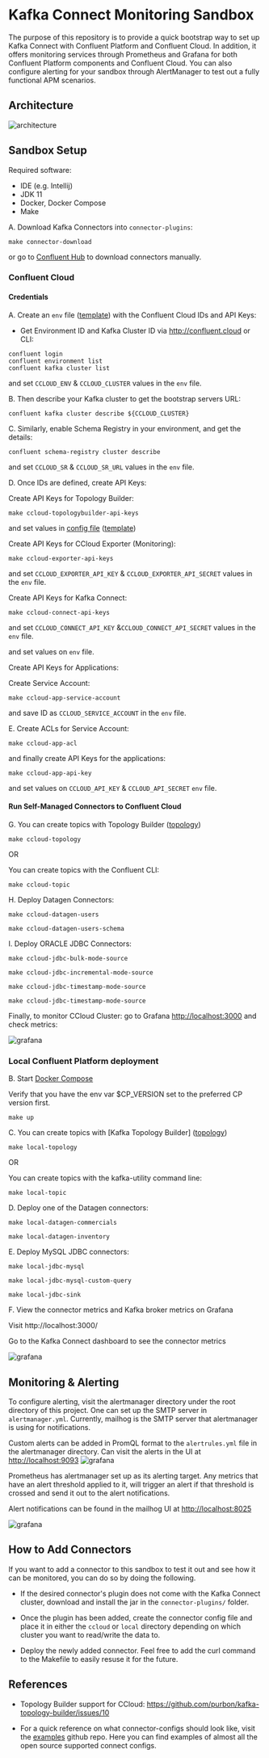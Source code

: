 # Kafka Connect Monitoring Sandbox


The purpose of this repository is to provide a quick bootstrap way to set up Kafka Connect with Confluent Platform and Confluent Cloud. In addition, it offers monitoring services through Prometheus and Grafana for both Confluent Platform components and Confluent Cloud. You can also configure alerting for your sandbox through AlertManager to test out a fully functional APM scenarios. 

## Architecture

![architecture](./docs/img/architecture.png)
## Sandbox Setup

Required software:

* IDE (e.g. Intellij)
* JDK 11
* Docker, Docker Compose
* Make

A. Download Kafka Connectors into `connector-plugins`: 

```shell script
make connector-download
```

or go to [Confluent Hub](https://hub.confluent.io) to download connectors manually.


### Confluent Cloud

#### Credentials

A. Create an `env` file ([template](./env.template)) with the Confluent Cloud IDs and API Keys:

- Get Environment ID and Kafka Cluster ID via http://confluent.cloud or CLI:

```shell script
confluent login 
confluent environment list
confluent kafka cluster list
```

and set `CCLOUD_ENV` & `CCLOUD_CLUSTER` values in the `env` file.

B. Then describe your Kafka cluster to get the bootstrap servers URL:

```shell script
confluent kafka cluster describe ${CCLOUD_CLUSTER}
```

C. Similarly, enable Schema Registry in your environment, and get the details:

```shell script
confluent schema-registry cluster describe
```
and set `CCLOUD_SR` & `CCLOUD_SR_URL` values in the `env` file.

D. Once IDs are defined, create API Keys:

 Create API Keys for Topology Builder:

```shell script
make ccloud-topologybuilder-api-keys
```

and set values in [config file](./topologies/ccloud.properties) ([template](./topologies/ccloud.properties.template))

 Create API Keys for CCloud Exporter (Monitoring):

```shell script
make ccloud-exporter-api-keys
```

and set `CCLOUD_EXPORTER_API_KEY` & `CCLOUD_EXPORTER_API_SECRET` values in the `env` file.

 Create API Keys for Kafka Connect:

```shell script
make ccloud-connect-api-keys
```

and set `CCLOUD_CONNECT_API_KEY` &`CCLOUD_CONNECT_API_SECRET` values in the `env` file.

and set values on `env` file.

 Create API Keys for Applications:

Create Service Account:

```shell script
make ccloud-app-service-account
```

and save ID as `CCLOUD_SERVICE_ACCOUNT` in the `env` file.

E. Create ACLs for Service Account:

```shell script
make ccloud-app-acl
```

and finally create API Keys for the applications:

```shell script
make ccloud-app-api-key
```

and set values on `CCLOUD_API_KEY` & `CCLOUD_API_SECRET` `env` file.

#### Run Self-Managed Connectors to Confluent Cloud

G. You can create topics with Topology Builder ([topology](./topologies/ccloud.yml))

```shell script
make ccloud-topology
```

OR 

You can create topics with the Confluent CLI:
```shell script
make ccloud-topic
```

H. Deploy Datagen Connectors:

```shell script
make ccloud-datagen-users
```

```shell script
make ccloud-datagen-users-schema
```
I. Deploy ORACLE JDBC Connectors:
```shell script
make ccloud-jdbc-bulk-mode-source
```

```shell script
make ccloud-jdbc-incremental-mode-source
```

```shell script
make ccloud-jdbc-timestamp-mode-source
```

```shell script
make ccloud-jdbc-timestamp-mode-source
```

Finally, to monitor CCloud Cluster: go to Grafana <http://localhost:3000> and check metrics:

![grafana](./docs/img/grafana-ccloud.png)


### Local Confluent Platform deployment

B. Start [Docker Compose](docker-compose.yml)

Verify that you have the env var $CP_VERSION set to the preferred CP version first.

```shell script
make up
```

 
C.  You can create topics with [Kafka Topology Builder] ([topology](./topologies/local.yml))

```shell script
make local-topology
```

OR 

You can create topics with the kafka-utility command line:
```shell script
make local-topic
```

D. Deploy one of the Datagen connectors: 

```shell script
make local-datagen-commercials
```
```shell script
make local-datagen-inventory
```

E. Deploy MySQL JDBC connectors:
```shell script
make local-jdbc-mysql
```
```shell script
make local-jdbc-mysql-custom-query
```
```shell script
make local-jdbc-sink
```

F. View the connector metrics and Kafka broker metrics on Grafana

Visit http://localhost:3000/

Go to the Kafka Connect dashboard to see the connector metrics

![grafana](./docs/img/kafka-connect-cluster.png)




## Monitoring & Alerting

To configure alerting, visit the alertmanager directory under the root directory of this project. One can set up the SMTP server in `alertmanager.yml`. Currently, mailhog is the SMTP server that alertmanager is using for notifications. 

Custom alerts can be added in PromQL format to the `alertrules.yml` file in the alertmanager directory. Can visit the alerts in the UI at <http://localhost:9093>
![grafana](./docs/img/alertmanager.png)


Prometheus has alertmanager set up as its alerting target. Any metrics that have an alert threshold applied to it, will trigger an alert if that threshold is crossed and send it out to the alert notifications.

Alert notifications can be found in the mailhog UI at <http://localhost:8025>

![grafana](./docs/img/mailhog1.png)

## How to Add Connectors
If you want to add a connector to this sandbox to test it out and see how it can be monitored, you can do so by doing the following.

- If the desired connector's plugin does not come with the Kafka Connect cluster, download and install the jar in the `connector-plugins/` folder.

- Once the plugin has been added, create the connector config file and place it in either the `ccloud` or `local` directory depending on which cluster you want to read/write the data to.

- Deploy the newly added connector. Feel free to add the curl command to the Makefile to easily resuse it for the future.


## References

* Topology Builder support for CCloud: <https://github.com/purbon/kafka-topology-builder/issues/10>

* For a quick reference on what connector-configs should look like, visit the [examples](https://github.com/confluentinc/kafka-docker-playground/tree/master/connect) github repo. Here you can find examples of almost all the open source supported connect configs. 
